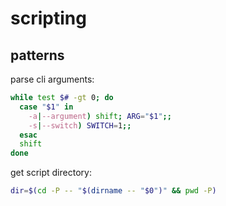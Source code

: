 # scripting

## patterns

parse cli arguments:
```sh
while test $# -gt 0; do  
  case "$1" in  
    -a|--argument) shift; ARG="$1";;  
    -s|--switch) SWITCH=1;;
  esac  
  shift  
done
```

get script directory:
```sh
dir=$(cd -P -- "$(dirname -- "$0")" && pwd -P)
```